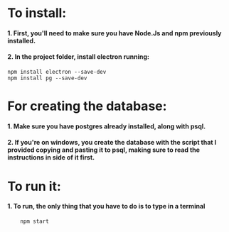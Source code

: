 # To install:
####  1. First, you'll need to make sure you have Node.Js and npm previously installed.
####  2. In the project folder, install electron running:
    npm install electron --save-dev
    npm install pg --save-dev
# For creating the database:
####  1. Make sure you have postgres already installed, along with psql.
####  2. If you're on windows, you create the database with the script that I provided copying and pasting it to psql, making sure to read the instructions in side of it first.
# To run it:
#### 1. To run, the only thing that you have to do is to type in a terminal
        npm start
